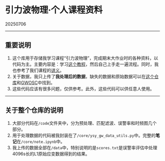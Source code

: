 # 引力波物理·个人课程资料

20250706

---

## 重要说明

1. 这个库用于存储我学习课程“引力波物理”，完成期末大作业时的各种资料，以代码为主。主要内容是：学习[这个教程](https://gwosc.org/tutorials/)，然后自己上手走一遍流程。同时，我也参考了我们课程的[讲义](https://github.com/yiminghu-SYSU/GW_DA_notes)。
2. 关于数据，我只上传了**我处理后的数据**，缺失的数据和原始数据可以在[这个仓库](https://github.com/gwosc-tutorial/LOSC_Event_tutorial?tab=readme-ov-file)和[GWOSC](https://gwosc.org/events/GW150914/)中找到。
3. 这些代码应该有很多问题，仅供参考。此外，这些代码可以供任意人使用。

---

## 关于整个仓库的说明

1. 大部分代码在`/code`文件夹中，分为预处理、匹配滤波、误警率和时频图几个部分。
2. 用于处理数据的代码被我封装在了`/core/ysy_gw_data_utils.py`中。完整的**笔记**在`/core/note.ipynb`中。
3. 我上传的数据全部在`/data`中，特别说明的是`scores.txt`是误警率评估中处理4096s长的L1原始应变数据得到的结果。
